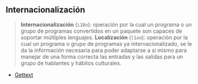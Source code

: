 ## Internacionalización

> **Internacionalización** (`i18n`): operación por la cual un programa o un grupo de programas convertidos en un paquete son capaces de soportar múltiples lenguajes.
> **Localización** (`l1on`): operación por la cual un programa o grupo de programas ya internacionalizado, se le da la información necesaria para poder adaptarse a sí mismo para manejar de una forma correcta las entradas y las salidas para un grupo de hablantes y hábitos culturales.

- [Gettext](https://github.com/mondeja/fullstack/tree/master/backend/src/038-internacionalizacion/gettext)